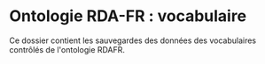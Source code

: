 # Ontologie RDA-FR : vocabulaire

Ce dossier contient les sauvegardes des données des vocabulaires contrôlés de l'ontologie RDAFR.
